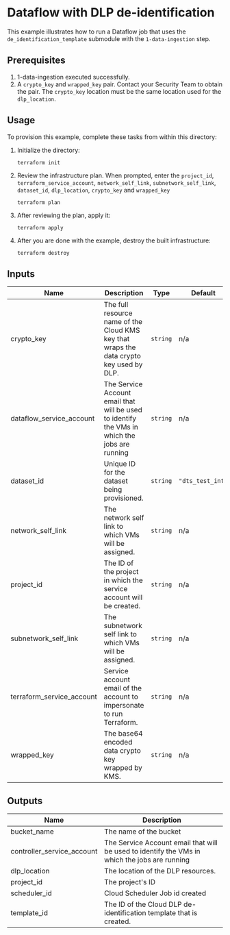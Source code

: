 # Dataflow with DLP de-identification

This example illustrates how to run a Dataflow job that uses the `de_identification_template` submodule with the `1-data-ingestion` step.

## Prerequisites

1. 1-data-ingestion executed successfully.
2. A `crypto_key` and `wrapped_key` pair.  Contact your Security Team to obtain the pair. The `crypto_key` location must be the same location used for the `dlp_location`.

## Usage

To provision this example, complete these tasks from within this directory:

1. Initialize the directory:
   ```
   terraform init
   ```
1. Review the infrastructure plan. When prompted, enter the `project_id`, `terraform_service_account`, `network_self_link`, `subnetwork_self_link`, `dataset_id`, `dlp_location`, `crypto_key` and `wrapped_key`
   ```
   terraform plan
   ```
1. After reviewing the plan, apply it:
   ```
   terraform apply
   ```
1. After you are done with the example, destroy the built infrastructure:
   ```
   terraform destroy
   ```

<!-- BEGINNING OF PRE-COMMIT-TERRAFORM DOCS HOOK -->
## Inputs

| Name | Description | Type | Default | Required |
|------|-------------|------|---------|:--------:|
| crypto\_key | The full resource name of the Cloud KMS key that wraps the data crypto key used by DLP. | `string` | n/a | yes |
| dataflow\_service\_account | The Service Account email that will be used to identify the VMs in which the jobs are running | `string` | n/a | yes |
| dataset\_id | Unique ID for the dataset being provisioned. | `string` | `"dts_test_int"` | no |
| network\_self\_link | The network self link to which VMs will be assigned. | `string` | n/a | yes |
| project\_id | The ID of the project in which the service account will be created. | `string` | n/a | yes |
| subnetwork\_self\_link | The subnetwork self link to which VMs will be assigned. | `string` | n/a | yes |
| terraform\_service\_account | Service account email of the account to impersonate to run Terraform. | `string` | n/a | yes |
| wrapped\_key | The base64 encoded data crypto key wrapped by KMS. | `string` | n/a | yes |

## Outputs

| Name | Description |
|------|-------------|
| bucket\_name | The name of the bucket |
| controller\_service\_account | The Service Account email that will be used to identify the VMs in which the jobs are running |
| dlp\_location | The location of the DLP resources. |
| project\_id | The project's ID |
| scheduler\_id | Cloud Scheduler Job id created |
| template\_id | The ID of the Cloud DLP de-identification template that is created. |

<!-- END OF PRE-COMMIT-TERRAFORM DOCS HOOK -->
